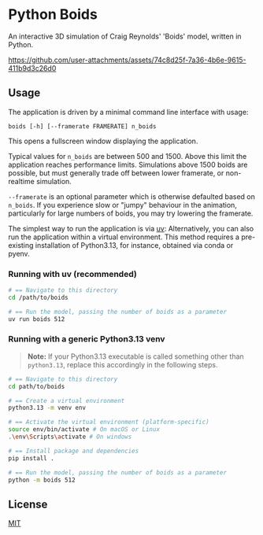 # Python Boids

An interactive 3D simulation of Craig Reynolds' 'Boids' model, written in Python.

https://github.com/user-attachments/assets/74c8d25f-7a36-4b6e-9615-411b9d3c26d0

## Usage

The application is driven by a minimal command line interface with usage:

`boids [-h] [--framerate FRAMERATE] n_boids`

This opens a fullscreen window displaying the application.

Typical values for `n_boids` are between 500 and 1500. Above this limit the application 
reaches performance limits. Simulations above 1500 boids are possible, but must generally
trade off between lower framerate, or non-realtime simulation.

`--framerate` is an optional parameter which is otherwise defaulted based on `n_boids`.
If you experience slow or "jumpy" behaviour in the animation, particularly for large 
numbers of boids, you may try lowering the framerate.

The simplest way to run the application is via [uv](https://github.com/astral-sh/uv):
Alternatively, you can also run the application within a virtual environment. This method 
requires a pre-existing installation of Python3.13, for instance, obtained via conda or pyenv. 

### Running with uv (recommended)

```zsh
# == Navigate to this directory
cd /path/to/boids

# == Run the model, passing the number of boids as a parameter
uv run boids 512
```

### Running with a generic Python3.13 venv

> **Note:** If your Python3.13 executable is called something other than `python3.13`, replace this accordingly in the following steps.

```zsh
# == Navigate to this directory
cd path/to/boids

# == Create a virtual environment
python3.13 -m venv env

# == Activate the virtual environment (platform-specific)
source env/bin/activate # On macOS or Linux
.\env\Scripts\activate # On windows

# == Install package and dependencies
pip install .

# == Run the model, passing the number of boids as a parameter
python -m boids 512
```

## License

[MIT](https://choosealicense.com/licenses/mit/)
